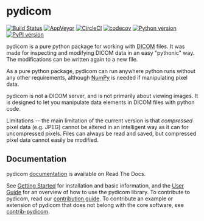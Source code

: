 pydicom
=======

[![Build Status](https://travis-ci.org/pydicom/pydicom.svg?branch=master)](https://travis-ci.org/pydicom/pydicom)
[![AppVeyor](https://ci.appveyor.com/api/projects/status/1vjtkr82lumnd3i7?svg=true)](https://ci.appveyor.com/project/glemaitre/pydicom)
[![CircleCI](https://circleci.com/gh/pydicom/pydicom/tree/master.svg?style=shield)](https://circleci.com/gh/pydicom/pydicom/tree/master)
[![codecov](https://codecov.io/gh/pydicom/pydicom/branch/master/graph/badge.svg)](https://codecov.io/gh/pydicom/pydicom)
[![Python version](https://img.shields.io/pypi/pyversions/pydicom.svg)](https://img.shields.io/pypi/pyversions/pydicom.svg)
[![PyPI version](https://badge.fury.io/py/pydicom.svg)](https://badge.fury.io/py/pydicom)

pydicom is a pure python package for working with [DICOM](http://medical.nema.org/) files.
It was made for inspecting and modifying DICOM data in an easy "pythonic" way.
The modifications can be written again to a new file.

As a pure python package, pydicom can run anywhere python runs without any other requirements,
although [NumPy](http://www.numpy.org) is needed if manipulating pixel data.

pydicom is not a DICOM server, and is not primarily about viewing images. It is designed to let you
manipulate data elements in DICOM files with python code.

Limitations -- the main limitation of the current version is that _compressed_ pixel data (e.g. JPEG)
cannot be altered in an intelligent way as it can for uncompressed pixels.
Files can always be read and saved, but compressed pixel data cannot easily be modified.

Documentation
-------------

pydicom [documentation](https://pydicom.readthedocs.org/en/stable/) is available on Read The Docs.

See [Getting Started](https://pydicom.readthedocs.org/en/stable/getting_started.html) for installation and basic information, and the [User Guide](https://pydicom.readthedocs.org/en/stable/pydicom_user_guide.html) for an overview of how to use the pydicom library. To contribute to pydicom, read our [contribution guide](CONTRIBUTING.md). To contribute an example or extension of pydicom that does not belong with the core software, see [contrib-pydicom](https://www.github.com/pydicom/contrib-pydicom).
